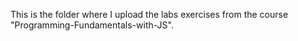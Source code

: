 This is the folder where I upload the labs exercises from the course "Programming-Fundamentals-with-JS".